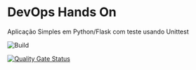 # DevOps Hands On
Aplicação Simples em Python/Flask com teste usando Unittest


![Build](https://github.com/Allanfers/labdevops-experience/blob/c083455c2858c5e29a0b539b0b7075ccf90628e0/.github/workflows/pipeline.yml/badge.svg)


[![Quality Gate Status](https://sonarcloud.io/api/project_badges/measure?project=Allanfers_labdevops-experience&metric=alert_status)](https://sonarcloud.io/summary/new_code?id=Allanfers_labdevops-experience)




